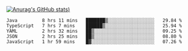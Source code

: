 [![Anurag's GitHub stats](https://github-readme-stats.vercel.app/api?username=Old-Camel&show_icons=true&theme=dark))](https://github.com/anuraghazra/github-readme-stats)
<!--START_SECTION:waka-->
```text
Java         8 hrs 11 mins   ███████▒░░░░░░░░░░░░░░░░░   29.84 % 
TypeScript   7 hrs 7 mins    ██████▒░░░░░░░░░░░░░░░░░░   25.94 % 
YAML         2 hrs 32 mins   ██▒░░░░░░░░░░░░░░░░░░░░░░   09.25 % 
JSON         2 hrs 25 mins   ██▒░░░░░░░░░░░░░░░░░░░░░░   08.80 % 
JavaScript   1 hr 59 mins    █▓░░░░░░░░░░░░░░░░░░░░░░░   07.26 % 
```
<!--END_SECTION:waka-->

